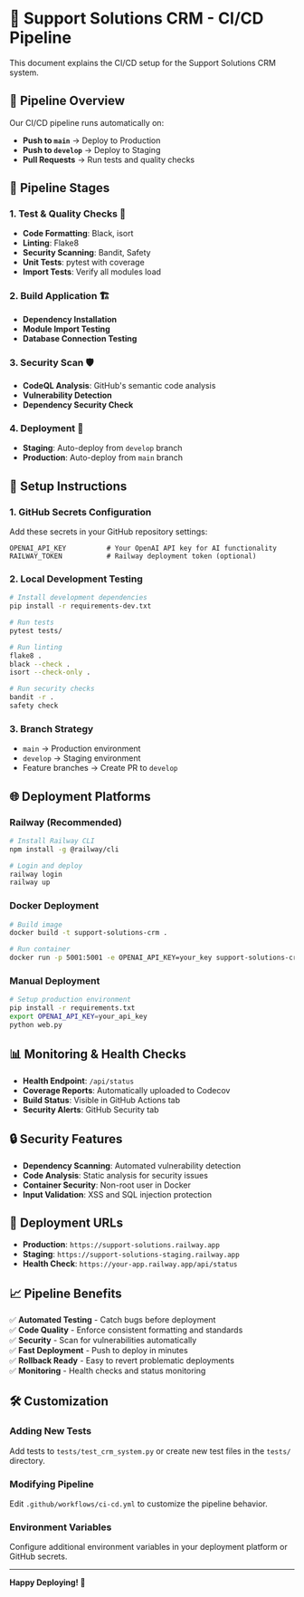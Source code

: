 # 🚀 Support Solutions CRM - CI/CD Pipeline

This document explains the CI/CD setup for the Support Solutions CRM system.

## 🔄 Pipeline Overview

Our CI/CD pipeline runs automatically on:
- **Push to `main`** → Deploy to Production
- **Push to `develop`** → Deploy to Staging  
- **Pull Requests** → Run tests and quality checks

## 🧪 Pipeline Stages

### 1. **Test & Quality Checks** 🧪
- **Code Formatting**: Black, isort
- **Linting**: Flake8 
- **Security Scanning**: Bandit, Safety
- **Unit Tests**: pytest with coverage
- **Import Tests**: Verify all modules load

### 2. **Build Application** 🏗️
- **Dependency Installation**
- **Module Import Testing**
- **Database Connection Testing**

### 3. **Security Scan** 🛡️
- **CodeQL Analysis**: GitHub's semantic code analysis
- **Vulnerability Detection**
- **Dependency Security Check**

### 4. **Deployment** 🚀
- **Staging**: Auto-deploy from `develop` branch
- **Production**: Auto-deploy from `main` branch

## 🔧 Setup Instructions

### 1. **GitHub Secrets Configuration**
Add these secrets in your GitHub repository settings:

```
OPENAI_API_KEY          # Your OpenAI API key for AI functionality
RAILWAY_TOKEN           # Railway deployment token (optional)
```

### 2. **Local Development Testing**
```bash
# Install development dependencies
pip install -r requirements-dev.txt

# Run tests
pytest tests/

# Run linting
flake8 .
black --check .
isort --check-only .

# Run security checks
bandit -r .
safety check
```

### 3. **Branch Strategy**
- `main` → Production environment
- `develop` → Staging environment  
- Feature branches → Create PR to `develop`

## 🌐 Deployment Platforms

### Railway (Recommended)
```bash
# Install Railway CLI
npm install -g @railway/cli

# Login and deploy
railway login
railway up
```

### Docker Deployment
```bash
# Build image
docker build -t support-solutions-crm .

# Run container
docker run -p 5001:5001 -e OPENAI_API_KEY=your_key support-solutions-crm
```

### Manual Deployment
```bash
# Setup production environment
pip install -r requirements.txt
export OPENAI_API_KEY=your_api_key
python web.py
```

## 📊 Monitoring & Health Checks

- **Health Endpoint**: `/api/status`
- **Coverage Reports**: Automatically uploaded to Codecov
- **Build Status**: Visible in GitHub Actions tab
- **Security Alerts**: GitHub Security tab

## 🔒 Security Features

- **Dependency Scanning**: Automated vulnerability detection
- **Code Analysis**: Static analysis for security issues
- **Container Security**: Non-root user in Docker
- **Input Validation**: XSS and SQL injection protection

## 🚀 Deployment URLs

- **Production**: `https://support-solutions.railway.app`
- **Staging**: `https://support-solutions-staging.railway.app`
- **Health Check**: `https://your-app.railway.app/api/status`

## 📈 Pipeline Benefits

✅ **Automated Testing** - Catch bugs before deployment  
✅ **Code Quality** - Enforce consistent formatting and standards  
✅ **Security** - Scan for vulnerabilities automatically  
✅ **Fast Deployment** - Push to deploy in minutes  
✅ **Rollback Ready** - Easy to revert problematic deployments  
✅ **Monitoring** - Health checks and status monitoring  

## 🛠️ Customization

### Adding New Tests
Add tests to `tests/test_crm_system.py` or create new test files in the `tests/` directory.

### Modifying Pipeline
Edit `.github/workflows/ci-cd.yml` to customize the pipeline behavior.

### Environment Variables
Configure additional environment variables in your deployment platform or GitHub secrets.

---

**Happy Deploying! 🚀**